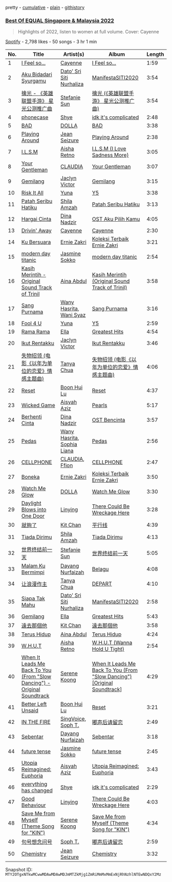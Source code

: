 pretty - [cumulative](/playlists/cumulative/37i9dQZF1DXdx7sCF75xKy.md) - [plain](/playlists/plain/37i9dQZF1DXdx7sCF75xKy) - [githistory](https://github.githistory.xyz/mackorone/spotify-playlist-archive/blob/main/playlists/plain/37i9dQZF1DXdx7sCF75xKy)

### [Best Of EQUAL Singapore & Malaysia 2022](https://open.spotify.com/playlist/37i9dQZF1DXdx7sCF75xKy)

> Highlights of 2022, listen to women at full volume\. Cover: Cayenne

[Spotify](https://open.spotify.com/user/spotify) - 2,798 likes - 50 songs - 3 hr 1 min

| No. | Title | Artist(s) | Album | Length |
|---|---|---|---|---|
| 1 | [I Feel so...](https://open.spotify.com/track/4950i8N34PSY5s8dy9krla) | [Cayenne](https://open.spotify.com/artist/1JTyFHtzmZHTOUW74ChuRj) | [I Feel so...](https://open.spotify.com/album/3xzPY1aAOgbYyPBL9pIP9F) | 1:59 |
| 2 | [Aku Bidadari Syurgamu](https://open.spotify.com/track/3QmjcVOuzR1d0FWf7MzciM) | [Dato' Sri Siti Nurhaliza](https://open.spotify.com/artist/5d0bxRte3J74ZXyEGRL8uU) | [ManifestaSITI2020](https://open.spotify.com/album/5iQRgamyWPUpuhQG98X8t9) | 3:54 |
| 3 | [擒光 \- 《英雄联盟手游》 星光公测推广曲](https://open.spotify.com/track/3rwJgruQCfA5nwTsmMFPTi) | [Stefanie Sun](https://open.spotify.com/artist/0SIXZXJCAhNU8sxK0qm7hn) | [擒光 \(《英雄联盟手游》 星光公测推广曲\)](https://open.spotify.com/album/1kpFR9nmb7hBbHIBR7WLvA) | 3:54 |
| 4 | [phonecase](https://open.spotify.com/track/5XRS5xSqSch3SPH283nJJE) | [Shye](https://open.spotify.com/artist/1aqEk77J220IxgnGsgEz9T) | [idk it's complicated](https://open.spotify.com/album/32q4VWN3LXqqGSaaqdsrwJ) | 2:48 |
| 5 | [BAD](https://open.spotify.com/track/6o0jmD1rCPYp7uZBtbUrya) | [DOLLA](https://open.spotify.com/artist/3SRXsr6dPMvVGSSpccDWjO) | [BAD](https://open.spotify.com/album/2UiwzTFOuIkZm0OT4ld0HS) | 3:38 |
| 6 | [Playing Around](https://open.spotify.com/track/1u4dJb0Xnl6B2txgNk5P2c) | [Jean Seizure](https://open.spotify.com/artist/2XI2CpdL1MtHXIt0rxa7mS) | [Playing Around](https://open.spotify.com/album/7zLdtN7TW0SGaasMU6cZFT) | 2:38 |
| 7 | [I.L.S.M](https://open.spotify.com/track/6aiLq4d0ePpfjy2hbuyoee) | [Aisha Retno](https://open.spotify.com/artist/1eizIry8svwmH0cSjLUEYy) | [I.L.S.M \(I Love Sadness More\)](https://open.spotify.com/album/1yOU9gLssu44JoIstpba0f) | 3:05 |
| 8 | [Your Gentleman](https://open.spotify.com/track/4scxr2wnXaagNRjxxt37OK) | [CLAUDIA](https://open.spotify.com/artist/2kUBwtoPkA9ZoJxcQUtL2P) | [Your Gentleman](https://open.spotify.com/album/4GQj5GoYHFpMT8Wk89utQD) | 3:07 |
| 9 | [Gemilang](https://open.spotify.com/track/1as6Qfl8wdbPMQRWAvQpff) | [Jaclyn Victor](https://open.spotify.com/artist/40ODyztPrDuIBY9ocqhwgB) | [Gemilang](https://open.spotify.com/album/74x9tQhYsJywVO0TDnaDxG) | 3:15 |
| 10 | [Risk It All](https://open.spotify.com/track/3NERHQUTwJ809XO4lxhLzB) | [Yuna](https://open.spotify.com/artist/3kHVioJpVxlazAAKQ64pC1) | [Y5](https://open.spotify.com/album/6aiVwr7RR4aWp4Fs0x7ZiB) | 3:38 |
| 11 | [Patah Seribu Hatiku](https://open.spotify.com/track/2wZG69nVDaKF442uGTIjUN) | [Shila Amzah](https://open.spotify.com/artist/6lrBGrd0TJMQxfzSdPAn3X) | [Patah Seribu Hatiku](https://open.spotify.com/album/1lgFgpesKTSQde9uzu2gns) | 3:13 |
| 12 | [Hargai Cinta](https://open.spotify.com/track/1SVsZRk5UYIVIyWve8SElO) | [Dina Nadzir](https://open.spotify.com/artist/23WQGfwpUBc9MXjytXtYJQ) | [OST Aku Pilih Kamu](https://open.spotify.com/album/6GDEYGlIe0366ltHruEG18) | 4:05 |
| 13 | [Drivin' Away](https://open.spotify.com/track/5weH6gftC3RjCBYQ1viwlL) | [Cayenne](https://open.spotify.com/artist/1JTyFHtzmZHTOUW74ChuRj) | [Cayenne](https://open.spotify.com/album/5Leqzln5PbS7V2LbGKB2Jb) | 2:30 |
| 14 | [Ku Bersuara](https://open.spotify.com/track/68P8MSt7wcolVaQHfVi6Ho) | [Ernie Zakri](https://open.spotify.com/artist/5Plk4JdCzMxhAHSRTEsxJp) | [Koleksi Terbaik Ernie Zakri](https://open.spotify.com/album/0RJfa9ixS7mhDhhQLvlKXg) | 3:21 |
| 15 | [modern day titanic](https://open.spotify.com/track/6LqCqKnujSNUMORwAoXBTf) | [Jasmine Sokko](https://open.spotify.com/artist/3risOBDAx6GGVaCcBuhswz) | [modern day titanic](https://open.spotify.com/album/1flckcjl6PGXxQxWC2FQKI) | 2:54 |
| 16 | [Kasih Merintih \- Original Sound Track of Trinil](https://open.spotify.com/track/03rOLJudsev770bNjJY04f) | [Aina Abdul](https://open.spotify.com/artist/48FNCGA8dKjcsfTO3TMcAV) | [Kasih Merintih \(Original Sound Track of Trinil\)](https://open.spotify.com/album/5Hk1GEK6UnoFZEWYc2i66E) | 3:58 |
| 17 | [Sang Purnama](https://open.spotify.com/track/1g3uWT3yVbhbawngA32BxN) | [Wany Hasrita](https://open.spotify.com/artist/0PBXOGA0xgHq709dXGvbP1), [Wani Syaz](https://open.spotify.com/artist/1UjX1v1UPrGgz2JQGqnmkx) | [Sang Purnama](https://open.spotify.com/album/0B6SrALvCCIyjt2opFs9Kw) | 3:16 |
| 18 | [Fool 4 U](https://open.spotify.com/track/5D3q7yfCXqfCdICMBdVooM) | [Yuna](https://open.spotify.com/artist/3kHVioJpVxlazAAKQ64pC1) | [Y5](https://open.spotify.com/album/6aiVwr7RR4aWp4Fs0x7ZiB) | 2:59 |
| 19 | [Rama Rama](https://open.spotify.com/track/6EtUnr1KhrB1MOJP5r1lAn) | [Ella](https://open.spotify.com/artist/2ZQY8HKMtEjGdxgcuW2574) | [Greatest Hits](https://open.spotify.com/album/19XDThlIdZdLVfqLJRE8AA) | 4:54 |
| 20 | [Ikut Rentakku](https://open.spotify.com/track/0wQAmg677nNZbXoNhnkYo8) | [Jaclyn Victor](https://open.spotify.com/artist/40ODyztPrDuIBY9ocqhwgB) | [Ikut Rentakku](https://open.spotify.com/album/4AbsoV7cfHg01MBFXSJoaC) | 3:46 |
| 21 | [失物招领 \(电影《以年为单位的恋爱》情感主题曲\)](https://open.spotify.com/track/6arzoxKHtpm9UAgbw5jfO6) | [Tanya Chua](https://open.spotify.com/artist/376pcuw4IgWBMOUwCr8kIm) | [失物招领 \(电影《以年为单位的恋爱》情感主题曲\)](https://open.spotify.com/album/3RVkgn1DUFegm00z0qgseU) | 4:06 |
| 22 | [Reset](https://open.spotify.com/track/2xgcpJvCKyqlZtDud3abbH) | [Boon Hui Lu](https://open.spotify.com/artist/6PWJWwEm8BSBFAIAUWlwe4) | [Reset](https://open.spotify.com/album/1uz1ah9nwO6YjBh3GvloWt) | 4:37 |
| 23 | [Wicked Game](https://open.spotify.com/track/0LwJSIJocFGWF43nSqXhUf) | [Aisyah Aziz](https://open.spotify.com/artist/4DBXSxqzYS9jcuOpkn0Mh4) | [Pearls](https://open.spotify.com/album/6yMEaBxyjkMQmTobwogeVc) | 5:17 |
| 24 | [Berhenti Cinta](https://open.spotify.com/track/4zWpzcvqQwelRfWuYv8QDU) | [Dina Nadzir](https://open.spotify.com/artist/23WQGfwpUBc9MXjytXtYJQ) | [OST Bencinta](https://open.spotify.com/album/4d7ixeUAhj37ibuTduiLro) | 3:57 |
| 25 | [Pedas](https://open.spotify.com/track/2cSnb7dtmUkrjOswug58or) | [Wany Hasrita](https://open.spotify.com/artist/0PBXOGA0xgHq709dXGvbP1), [Sophia Liana](https://open.spotify.com/artist/4Xmv5ukMoLnot3CkVwP4tK) | [Pedas](https://open.spotify.com/album/7Dc5tdogZ5OcKxtJmnuSZ6) | 2:56 |
| 26 | [CELLPHONE](https://open.spotify.com/track/4thTlSjApw2uQuRPTg0K0H) | [CLAUDIA](https://open.spotify.com/artist/2kUBwtoPkA9ZoJxcQUtL2P), [Ffion](https://open.spotify.com/artist/6gYn1myEM7sARWIoT2AVWG) | [CELLPHONE](https://open.spotify.com/album/6MfgECQn7x50bmxz8vc9LH) | 2:47 |
| 27 | [Boneka](https://open.spotify.com/track/1C9wjvXDwQQEaVlNJn4lAV) | [Ernie Zakri](https://open.spotify.com/artist/5Plk4JdCzMxhAHSRTEsxJp) | [Koleksi Terbaik Ernie Zakri](https://open.spotify.com/album/0RJfa9ixS7mhDhhQLvlKXg) | 3:50 |
| 28 | [Watch Me Glow](https://open.spotify.com/track/738KYBL40NwQNWqBTSZmmu) | [DOLLA](https://open.spotify.com/artist/3SRXsr6dPMvVGSSpccDWjO) | [Watch Me Glow](https://open.spotify.com/album/1Mux5B5KxgnULdYwGQaKUl) | 3:30 |
| 29 | [Daylight Blows into One Door](https://open.spotify.com/track/4UUK97XIT1y1TyBLgVi6Xc) | [Linying](https://open.spotify.com/artist/5IIP34JBy1d8kBYlAGnRaW) | [There Could Be Wreckage Here](https://open.spotify.com/album/2Bl07S4w2tGi2F9qK346EW) | 3:28 |
| 30 | [就夠了](https://open.spotify.com/track/1VCcwoTQiMMKJq4PAWdT5p) | [Kit Chan](https://open.spotify.com/artist/5sOVNhUf8T3jiPhvFA6T7L) | [平行线](https://open.spotify.com/album/2iELtwWpnPTv0xmVUAu14b) | 4:39 |
| 31 | [Tiada Dirimu](https://open.spotify.com/track/7lvLP26hn3d9NEbSvKfaiT) | [Shila Amzah](https://open.spotify.com/artist/6lrBGrd0TJMQxfzSdPAn3X) | [Tiada Dirimu](https://open.spotify.com/album/6MzRiegM6901aD0sxJ5E6n) | 4:13 |
| 32 | [世界终结前一天](https://open.spotify.com/track/201CbmeY9lnUmGVmZUQtUM) | [Stefanie Sun](https://open.spotify.com/artist/0SIXZXJCAhNU8sxK0qm7hn) | [世界终结前一天](https://open.spotify.com/album/4845SPmOSTLDNdPF9Iy3nD) | 5:05 |
| 33 | [Malam Ku Bermimpi](https://open.spotify.com/track/1CQhkZZgkXSUQoeYvGNC8U) | [Dayang Nurfaizah](https://open.spotify.com/artist/1E5aZPein8p4Jf9zkPpBsV) | [Belagu](https://open.spotify.com/album/2xuvIKJjOICXLjoqcalKVj) | 4:08 |
| 34 | [让浪漫作主](https://open.spotify.com/track/4AJWlnFYUgSi153Sb52u3X) | [Tanya Chua](https://open.spotify.com/artist/376pcuw4IgWBMOUwCr8kIm) | [DEPART](https://open.spotify.com/album/14irQNOtPlopyjODP2SH8R) | 4:10 |
| 35 | [Siapa Tak Mahu](https://open.spotify.com/track/618yQeDCu4a89EvkNjHDbD) | [Dato' Sri Siti Nurhaliza](https://open.spotify.com/artist/5d0bxRte3J74ZXyEGRL8uU) | [ManifestaSITI2020](https://open.spotify.com/album/5iQRgamyWPUpuhQG98X8t9) | 2:58 |
| 36 | [Gemilang](https://open.spotify.com/track/6vHXNUo3xa2OYRinaIxzMi) | [Ella](https://open.spotify.com/artist/2ZQY8HKMtEjGdxgcuW2574) | [Greatest Hits](https://open.spotify.com/album/19XDThlIdZdLVfqLJRE8AA) | 5:43 |
| 37 | [遠去那個他](https://open.spotify.com/track/72grNsRzk9Ng9RpVRKequL) | [Kit Chan](https://open.spotify.com/artist/5sOVNhUf8T3jiPhvFA6T7L) | [遠去那個他](https://open.spotify.com/album/271eSwETOfCnOUPnIrYP9d) | 3:58 |
| 38 | [Terus Hidup](https://open.spotify.com/track/3sUY5xI83n8KX0rjpfxoQu) | [Aina Abdul](https://open.spotify.com/artist/48FNCGA8dKjcsfTO3TMcAV) | [Terus Hidup](https://open.spotify.com/album/4BDfVnGe4BlQxXQcf9RcqA) | 4:24 |
| 39 | [W.H.U.T](https://open.spotify.com/track/4dtmj7X21gunWoQf98hW5L) | [Aisha Retno](https://open.spotify.com/artist/1eizIry8svwmH0cSjLUEYy) | [W.H.U.T \(Wanna Hold U Tight\)](https://open.spotify.com/album/33hKzdCUtE6qkQJrJaDuck) | 2:54 |
| 40 | [When It Leads Me Back To You \(From "Slow Dancing"\) \- Original Soundtrack](https://open.spotify.com/track/6qaetsWZ3jXcXJfbhmu8AM) | [Serene Koong](https://open.spotify.com/artist/3B9noenUAgnsXz5UIaFBj3) | [When It Leads Me Back To You \(From "Slow Dancing"\) \[Original Soundtrack\]](https://open.spotify.com/album/7q6evD3X8A3SZsc4vtRr53) | 4:29 |
| 41 | [Better Left Unsaid](https://open.spotify.com/track/0Yb9NW4OcugPmaTkIdcwau) | [Boon Hui Lu](https://open.spotify.com/artist/6PWJWwEm8BSBFAIAUWlwe4) | [Reset](https://open.spotify.com/album/1uz1ah9nwO6YjBh3GvloWt) | 3:21 |
| 42 | [IN THE FIRE](https://open.spotify.com/track/2vpfEKkVcVrhhdeTznV7c3) | [SingVoice](https://open.spotify.com/artist/3xzXMcz267sSax7adR7g1Q), [Soph T.](https://open.spotify.com/artist/2lP0iXobpSDobEhi2eI4eP) | [嘟声后请留恋](https://open.spotify.com/album/4UeNX6glWOvhV0kLV4HCN2) | 2:49 |
| 43 | [Sebentar](https://open.spotify.com/track/5IyAacUE67YJg4C0KyFQjk) | [Dayang Nurfaizah](https://open.spotify.com/artist/1E5aZPein8p4Jf9zkPpBsV) | [Sebentar](https://open.spotify.com/album/5eiF0dGnGzN0R32C1YvStg) | 3:18 |
| 44 | [future tense](https://open.spotify.com/track/2yUACioWcV8DEEsl6jsn35) | [Jasmine Sokko](https://open.spotify.com/artist/3risOBDAx6GGVaCcBuhswz) | [future tense](https://open.spotify.com/album/2vUIky8STcsT7UdGO26whi) | 2:45 |
| 45 | [Utopia Reimagined: Euphoria](https://open.spotify.com/track/4gwOLgAVJm5jguqWEU7rFc) | [Aisyah Aziz](https://open.spotify.com/artist/4DBXSxqzYS9jcuOpkn0Mh4) | [Utopia Reimagined: Euphoria](https://open.spotify.com/album/2laHMAviiai4AvYD8IqFRz) | 3:43 |
| 46 | [everything has changed](https://open.spotify.com/track/30hytecPo4XemqXAUFReIo) | [Shye](https://open.spotify.com/artist/1aqEk77J220IxgnGsgEz9T) | [idk it's complicated](https://open.spotify.com/album/32q4VWN3LXqqGSaaqdsrwJ) | 2:29 |
| 47 | [Good Behaviour](https://open.spotify.com/track/0vG3MhroMSL46umIJfUm60) | [Linying](https://open.spotify.com/artist/5IIP34JBy1d8kBYlAGnRaW) | [There Could Be Wreckage Here](https://open.spotify.com/album/2Bl07S4w2tGi2F9qK346EW) | 4:03 |
| 48 | [Save Me from Myself \(Theme Song for "KIN"\)](https://open.spotify.com/track/3sVDPDA3DUs0J1gfHEXx1l) | [Serene Koong](https://open.spotify.com/artist/3B9noenUAgnsXz5UIaFBj3) | [Save Me from Myself \(Theme Song for "KIN"\)](https://open.spotify.com/album/2e9DXBQllpO3X17BF4KCF4) | 4:34 |
| 49 | [句号想念问号](https://open.spotify.com/track/0XUoeKVhlnsNXTigNAn4GE) | [Soph T.](https://open.spotify.com/artist/2lP0iXobpSDobEhi2eI4eP) | [嘟声后请留恋](https://open.spotify.com/album/4UeNX6glWOvhV0kLV4HCN2) | 2:59 |
| 50 | [Chemistry](https://open.spotify.com/track/4exaC757D7BBmexDDC3day) | [Jean Seizure](https://open.spotify.com/artist/2XI2CpdL1MtHXIt0rxa7mS) | [Chemistry](https://open.spotify.com/album/2JaUPjJ0TmNRQQA0zt1ivT) | 3:32 |

Snapshot ID: `MTY2OTgxNTkwMCwwMDAwMDAwMDJmMTZkMjg1ZmRiMmMxMmExNjRhNzhlNTEwNDQxY2Mz`
